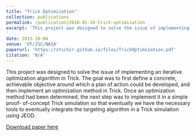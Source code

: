 ```yaml
---
title: "Trick Optimization"
collection: publications
permalink: /publication/2010-01-10-trick-optimization
excerpt: 'This project was designed to solve the issue of implementing an iterative optimization algorithm in Trick. The goal was to first define a concrete, achievable objective around which a plan of action could be developed, and then implement an optimization method in Trick. Once an optimization method had been determined, the next step was to implement it in a simple proof- of-concept Trick simulation so that eventually we have the necessary tools to eventually integrate the targeting algorithm in a Trick simulation using JEOD.
'
date: 2015-10-04
venue: 'UT/JSC/NASA'
paperurl: 'https://ztschir.github.io/files/TrickOptimization.pdf'
citation: 'N/A'
---
```

This project was designed to solve the issue of implementing an iterative optimization algorithm in Trick. The goal was to first define a concrete, achievable objective around which a plan of action could be developed, and then implement an optimization method in Trick. Once an optimization method had been determined, the next step was to implement it in a simple proof- of-concept Trick simulation so that eventually we have the necessary tools to eventually integrate the targeting algorithm in a Trick simulation using JEOD.

[Download paper here](https://ztschir.github.io/files/TrickOptimization.pdf)
